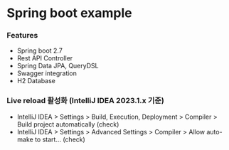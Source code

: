 # Spring boot example

### Features
- Spring boot 2.7
- Rest API Controller
- Spring Data JPA, QueryDSL
- Swagger integration
- H2 Database

### Live reload 활성화 (IntelliJ IDEA 2023.1.x 기준)
- IntelliJ IDEA > Settings > Build, Execution, Deployment > Compiler > Build project automatically (check) 
- IntelliJ IDEA > Settings > Advanced Settings > Compiler > Allow auto-make to start... (check)
